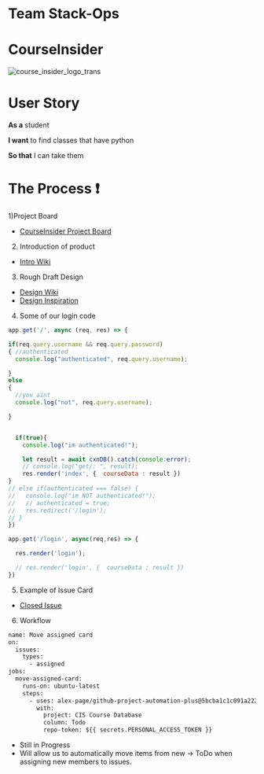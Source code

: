 # Team Stack-Ops

# CourseInsider

![course_insider_logo_trans](https://user-images.githubusercontent.com/111534176/232884866-4573578f-29f2-4f09-8eae-970c75079c17.png)

# User Story

**As a** student

**I want** to find classes that have python 

**So that** I can take them

# The Process :exclamation:
1)Project Board
 - [CourseInsider Project Board](https://github.com/users/HubbbaBubbba/projects/2)
2) Introduction of product
 - [Intro Wiki](https://github.com/HubbbaBubbba/StackOps/wiki)
3) Rough Draft Design
 - [Design Wiki](https://github.com/HubbbaBubbba/StackOps/wiki/The-Process)
 - [Design Inspiration](https://codepen.io/bartaxyz/pen/DZJwQX)
4) Some of our login code

```javascript
app.get('/', async (req, res) => {

if(req.query.username && req.query.password)   
{ //authenticated
  console.log("authenticated", req.query.username);

}
else
{
  //you aint 
  console.log("not", req.query.username);

}


  if(true){
    console.log("im authenticated!"); 

    let result = await cxnDB().catch(console.error); 
    // console.log("get/: ", result);
    res.render('index', {  courseData : result })
}
// else if(authenticated === false) {
//   console.log("im NOT authenticated!"); 
//   // authenticated = true;
//   res.redirect('/login');
// }
})

app.get('/login', async(req,res) => {

  res.render('login'); 

  // res.render('login', {  courseData : result })
})

```
5) Example of Issue Card
  - [Closed Issue](https://github.com/HubbbaBubbba/StackOps/issues/3)
6) Workflow
``` diff
name: Move assigned card
on:
  issues:
    types:
      - assigned
jobs:
  move-assigned-card:
    runs-on: ubuntu-latest
    steps:
      - uses: alex-page/github-project-automation-plus@5bcba1c1c091a222584d10913e5c060d32c44044
        with:
          project: CIS Course Database
          column: Todo
          repo-token: ${{ secrets.PERSONAL_ACCESS_TOKEN }}
```
 - Still in Progress
 - Will allow us to automatically move items from new -> ToDo when assigning new members to issues.

